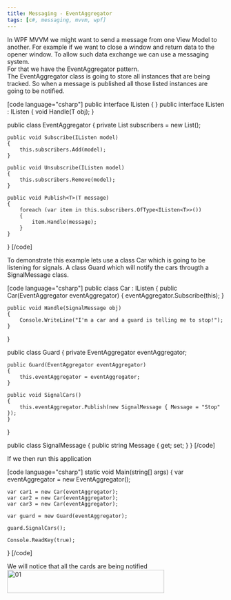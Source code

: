 ```yaml
---
title: Messaging - EventAggregator
tags: [c#, messaging, mvvm, wpf]
---
```


<div>In WPF MVVM we might want to send a message from one View Model to another. For example if we want to close a window and return data to the opener window. To allow such data exchange we can use a messaging system.</div>
<div></div>
<div>For that we have the EventAggregator pattern.</div>
<div></div>
<div>The EventAggregator class is going to store all instances that are being tracked. So when a message is published all those listed instances are going to be notified.</div>
<!--more-->

[code language="csharp"]
public interface IListen { }
public interface IListen<T> : IListen
{
    void Handle(T obj);
}

public class EventAggregator
{
    private List<IListen> subscribers = new List<IListen>();

    public void Subscribe(IListen model)
    {
        this.subscribers.Add(model);
    }

    public void Unsubscribe(IListen model)
    {
        this.subscribers.Remove(model);
    }

    public void Publish<T>(T message)
    {
        foreach (var item in this.subscribers.OfType<IListen<T>>())
        {
            item.Handle(message);
        }
    }
}
[/code]

<div></div>
<div>To demonstrate this example lets use a class Car which is going to be listening for signals. A class Guard which will notify the cars througth a SignalMessage class.</div>
<div></div>

[code language="csharp"]
public class Car : IListen<SignalMessage>
{
    public Car(EventAggregator eventAggregator)
    {
        eventAggregator.Subscribe(this);
    }

    public void Handle(SignalMessage obj)
    {
        Console.WriteLine("I'm a car and a guard is telling me to stop!");
    }
}

public class Guard
{
    private EventAggregator eventAggregator;

    public Guard(EventAggregator eventAggregator)
    {
        this.eventAggregator = eventAggregator;
    }

    public void SignalCars()
    {
        this.eventAggregator.Publish(new SignalMessage { Message = "Stop" });
    }
}

public class SignalMessage
{
    public string Message { get; set; }
}
[/code]

<div></div>
<div>If we then run this application</div>
<div></div>

[code language="csharp"]
static void Main(string[] args)
{
    var eventAggregator = new EventAggregator();

    var car1 = new Car(eventAggregator);
    var car2 = new Car(eventAggregator);
    var car3 = new Car(eventAggregator);

    var guard = new Guard(eventAggregator);

    guard.SignalCars();

    Console.ReadKey(true);
}
[/code]

<div></div>
<div>We will notice that all the cards are being notified</div>
<div><a href="https://brunolm.files.wordpress.com/2015/03/01.jpg"><img class="alignnone wp-image-37 size-full" src="https://brunolm.files.wordpress.com/2015/03/01.jpg" alt="01" width="364" height="54" /></a></div>
